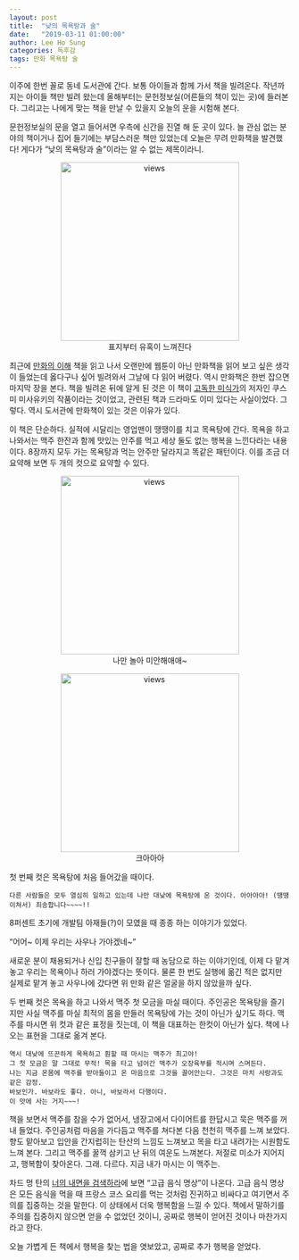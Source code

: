 ```yaml
---
layout: post
title:  "낮의 목욕탕과 술"
date:   "2019-03-11 01:00:00"
author: Lee Ho Sung
categories: 독후감
tags: 만화 목욕탕 술
---
```


이주에 한번 꼴로 동네 도서관에 간다. 보통 아이들과 함께 가서 책을 빌려온다. 작년까지는 아이들 책만 빌려 왔는데 올해부터는 문헌정보실(어른들의 책이 있는 곳)에 들러본다. 그리고는 나에게 맞는 책을 만날 수 있을지 오늘의 운을 시험해 본다. 

문헌정보실의 문을 열고 들어서면 우측에 신간을 진열 해 둔 곳이 있다. 늘 관심 없는 분야의 책이거나 집어 들기에는 부담스러운 책만 있었는데 오늘은 무려 만화책을 발견했다! 게다가 “낮의 목욕탕과 술”이라는 알 수 없는 제목이라니.

<center>
        <figure>
                <img src="https://blog.novice.io/assets/낮의목욕탕과술-1.png" width="320" alt="views">
                <figcaption>표지부터 유혹이 느껴진다</figcaption>
        </figure>
</center>

최근에 [만화의 이해](https://www.yes24.com/Product/Goods/3001183?scode=029) 책을 읽고 나서 오랜만에 웹툰이 아닌 만화책을 읽어 보고 싶은 생각이 들었는데 옳다구나 싶어 빌려와서 그날에 다 읽어 버렸다. 역시 만화책은 한번 잡으면 마지막 장을 본다. 책을 빌려온 뒤에 알게 된 것은 이 책이 [고독한 미식가](https://namu.wiki/w/%EA%B3%A0%EB%8F%85%ED%95%9C%20%EB%AF%B8%EC%8B%9D%EA%B0%80)의 저자인 쿠스미 미사유키의 작품이라는 것이었고, 관련된 책과 드라마도 이미 있다는 사실이었다. 그렇다. 역시 도서관에 만화책이 있는 것은 이유가 있다.  


이 책은 단순하다. 실적에 시달리는 영업맨이 땡땡이를 치고 목욕탕에 간다. 목욕을 하고 나와서는 맥주 한잔과 함께 맛있는 안주를 먹고 세상 둘도 없는 행복을 느낀다라는 내용이다. 8장까지 모두 가는 목욕탕과 먹는 안주만 달라지고 똑같은 패턴이다. 이를 조금 더 요약해 보면 두 개의 컷으로 요약할 수 있다.


<center>
        <figure>
                <img src="https://blog.novice.io/assets/낮의목욕탕과술-2.png" width="320" alt="views">
                <figcaption>나만 놀아 미안해애애~</figcaption>
        </figure>
        <figure>
                <img src="https://blog.novice.io/assets/낮의목욕탕과술-3.png" width="320" alt="views">
                <figcaption>크아아아</figcaption>
        </figure>
</center>

첫 번째 컷은 목욕탕에 처음 들어갔을 때이다. 

```
다른 사람들은 모두 열심히 일하고 있는데 나만 대낮에 목욕탕에 온 것이다. 아아아아! (땡땡이쳐서) 죄송합니다~~~~!! 
```

8퍼센트 초기에 개발팀 아재들(?)이 모였을 때 종종 하는 이야기가 있었다. 

“어어~ 이제 우리는 사우나 가야겠네~”  

새로운 분이 채용되거나 신입 친구들이 잘할 때 농담으로 하는 이야기인데, 이제 다 맡겨 놓고 우리는 목욕이나 하러 가야겠다는 뜻이다. 물론 한 번도 실행에 옮긴 적은 없지만 실제로 맡겨 놓고 사우나에 갔다면 위 만화 같은 얼굴을 하지 않았을까 싶다.



두 번째 컷은 목욕을 하고 나와서 맥주 첫 모금을 마실 때이다.
주인공은 목욕탕을 즐기지만 사실 맥주를 마실 최적의 몸을 만들러 목욕탕에 가는 것이 아닌가 싶기도 하다. 맥주를 마시면 위 컷과 같은 표정을 짓는데, 이 책을  대표하는 한컷이 아닌가 싶다. 책에 나오는 표현을 그대로 옮겨 본다. 

```
역시 대낮에 뜨끈하게 목욕하고 훤할 때 마시는 맥주가 최고야! 
그 첫 모금은 말 그대로 무적! 목을 타고 넘어간 맥주가 오장육부를 적시며 스며든다. 
나는 지금 온몸에 맥주를 받아들이고 온 마음으로 그것을 끌어안는다. 그것은 마치 사랑과도 같은 감정.  
바보인가. 바보라도 좋다. 아니, 바보라서 다행이다. 
이 맛에 사는 거지~~~! 
```

책을 보면서 맥주를 참을 수가 없어서, 냉장고에서 다이어트를 한답시고 묵은 맥주를 꺼내 들었다. 주인공처럼 마음을 가다듬고 맥주를 쳐다본 다음 천천히 맥주를 느껴 보았다. 향도 맡아보고 입안을 간지럽히는 탄산의 느낌도 느껴보고 목을 타고 내려가는 시원함도 느껴 본다. 그리고 맥주를 꿀꺽 삼키고 난 뒤의 여운도 느껴본다. 저절로 미소가 지어지고, 행복함이 찾아온다. 그래. 다르다. 지금 내가 마시는 이 맥주는.  

차드 멍 탄의 [너의 내면을 검색하라](https://blog.novice.io/%EB%8F%85%ED%9B%84%EA%B0%90/2019/02/28/%EB%84%88%EC%9D%98-%EB%82%B4%EB%A9%B4%EC%9D%84-%EA%B2%80%EC%83%89%ED%95%98%EB%9D%BC.html)에 보면 “고급 음식 명상”이 나온다. 고급 음식 명상은 모든 음식을 먹을 때 프랑스 코스 요리를 먹는 것처럼 진귀하고 비싸다고 여기면서 주의를 집중하는 것을 말한다. 이 상태에서 더욱 행복함을 느낄 수 있다. 책에서 말하기를 주의를 집중하지 않으면 얻을 수 없었던 것이니, 공짜로 행복이 얻어진 것이나 마찬가지라고 한다. 

오늘 가볍게 든 책에서 행복을 찾는 법을 엿보았고, 공짜로 추가 행복을 얻었다.
